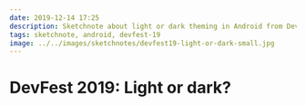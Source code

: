 ```yaml
---
date: 2019-12-14 17:25
description: Sketchnote about light or dark theming in Android from DevFest 2019 in Nuremberg
tags: sketchnote, android, devfest-19
image: ../../images/sketchnotes/devfest19-light-or-dark-small.jpg
---
```


# DevFest 2019: Light or dark?
